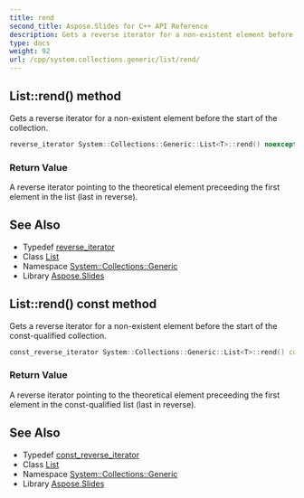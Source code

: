 ```yaml
---
title: rend
second_title: Aspose.Slides for C++ API Reference
description: Gets a reverse iterator for a non-existent element before the start of the collection.
type: docs
weight: 92
url: /cpp/system.collections.generic/list/rend/
---
```

## List::rend() method


Gets a reverse iterator for a non-existent element before the start of the collection.

```cpp
reverse_iterator System::Collections::Generic::List<T>::rend() noexcept
```


### Return Value

A reverse iterator pointing to the theoretical element preceeding the first element in the list (last in reverse).

## See Also

* Typedef [reverse_iterator](../reverse_iterator/)
* Class [List](../)
* Namespace [System::Collections::Generic](../../)
* Library [Aspose.Slides](../../../)
## List::rend() const method


Gets a reverse iterator for a non-existent element before the start of the const-qualified collection.

```cpp
const_reverse_iterator System::Collections::Generic::List<T>::rend() const noexcept
```


### Return Value

A reverse iterator pointing to the theoretical element preceeding the first element in the const-qualified list (last in reverse).

## See Also

* Typedef [const_reverse_iterator](../const_reverse_iterator/)
* Class [List](../)
* Namespace [System::Collections::Generic](../../)
* Library [Aspose.Slides](../../../)
